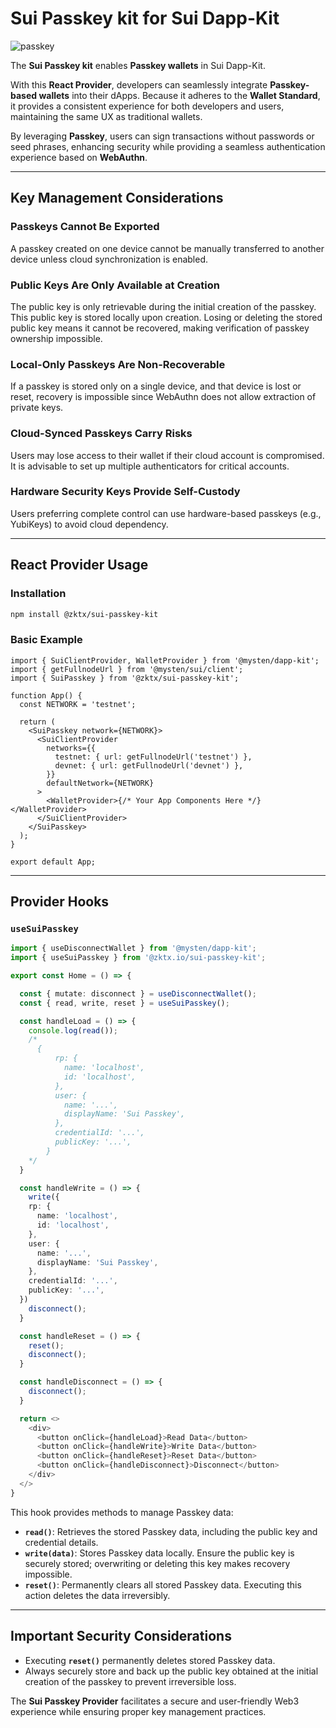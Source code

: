 # Sui Passkey kit for Sui Dapp-Kit

![passkey](https://docs.zktx.io/images/sui-passkey-kit.png)

The **Sui Passkey kit** enables **Passkey wallets** in Sui Dapp-Kit.

With this **React Provider**, developers can seamlessly integrate **Passkey-based wallets** into their dApps. Because it adheres to the **Wallet Standard**, it provides a consistent experience for both developers and users, maintaining the same UX as traditional wallets.

By leveraging **Passkey**, users can sign transactions without passwords or seed phrases, enhancing security while providing a seamless authentication experience based on **WebAuthn**.

---

## Key Management Considerations

### Passkeys Cannot Be Exported

A passkey created on one device cannot be manually transferred to another device unless cloud synchronization is enabled.

### Public Keys Are Only Available at Creation

The public key is only retrievable during the initial creation of the passkey. This public key is stored locally upon creation. Losing or deleting the stored public key means it cannot be recovered, making verification of passkey ownership impossible.

### Local-Only Passkeys Are Non-Recoverable

If a passkey is stored only on a single device, and that device is lost or reset, recovery is impossible since WebAuthn does not allow extraction of private keys.

### Cloud-Synced Passkeys Carry Risks

Users may lose access to their wallet if their cloud account is compromised. It is advisable to set up multiple authenticators for critical accounts.

### Hardware Security Keys Provide Self-Custody

Users preferring complete control can use hardware-based passkeys (e.g., YubiKeys) to avoid cloud dependency.

---

## React Provider Usage

### Installation

```bash
npm install @zktx/sui-passkey-kit
```

### Basic Example

```tsx
import { SuiClientProvider, WalletProvider } from '@mysten/dapp-kit';
import { getFullnodeUrl } from '@mysten/sui/client';
import { SuiPasskey } from '@zktx/sui-passkey-kit';

function App() {
  const NETWORK = 'testnet';

  return (
    <SuiPasskey network={NETWORK}>
      <SuiClientProvider
        networks={{
          testnet: { url: getFullnodeUrl('testnet') },
          devnet: { url: getFullnodeUrl('devnet') },
        }}
        defaultNetwork={NETWORK}
      >
        <WalletProvider>{/* Your App Components Here */}</WalletProvider>
      </SuiClientProvider>
    </SuiPasskey>
  );
}

export default App;
```

---

## Provider Hooks

### `useSuiPasskey`

```typescript
import { useDisconnectWallet } from '@mysten/dapp-kit';
import { useSuiPasskey } from '@zktx.io/sui-passkey-kit';

export const Home = () => {

  const { mutate: disconnect } = useDisconnectWallet();
  const { read, write, reset } = useSuiPasskey();

  const handleLoad = () => {
    console.log(read());
    /*
      {
          rp: {
            name: 'localhost',
            id: 'localhost',
          },
          user: {
            name: '...',
            displayName: 'Sui Passkey',
          },
          credentialId: '...',
          publicKey: '...',
        }
    */
  }

  const handleWrite = () => {
    write({
    rp: {
      name: 'localhost',
      id: 'localhost',
    },
    user: {
      name: '...',
      displayName: 'Sui Passkey',
    },
    credentialId: '...',
    publicKey: '...',
  })
    disconnect();
  }

  const handleReset = () => {
    reset();
    disconnect();
  }

  const handleDisconnect = () => {
    disconnect();
  }

  return <>
    <div>
      <button onClick={handleLoad}>Read Data</button>
      <button onClick={handleWrite}>Write Data</button>
      <button onClick={handleReset}>Reset Data</button>
      <button onClick={handleDisconnect}>Disconnect</button>
    </div>
  </>
}
```

This hook provides methods to manage Passkey data:

- **`read()`**: Retrieves the stored Passkey data, including the public key and credential details.
- **`write(data)`**: Stores Passkey data locally. Ensure the public key is securely stored; overwriting or deleting this key makes recovery impossible.
- **`reset()`**: Permanently clears all stored Passkey data. Executing this action deletes the data irreversibly.

---

## Important Security Considerations

- Executing **`reset()`** permanently deletes stored Passkey data.
- Always securely store and back up the public key obtained at the initial creation of the passkey to prevent irreversible loss.

The **Sui Passkey Provider** facilitates a secure and user-friendly Web3 experience while ensuring proper key management practices.
